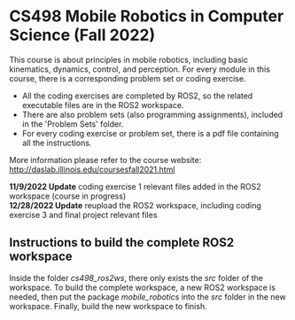 # CS498 Mobile Robotics in Computer Science (Fall 2022)
This course is about principles in mobile robotics, including basic kinematics, dynamics, control, and perception. For every module in this course, there is a corresponding problem set or coding exercise. <br/>

- All the coding exercises are completed by ROS2, so the related executable files are in the ROS2 workspace. <br/>
- There are also problem sets (also programming assignments), included in the 'Problem Sets' folder. <br/>
- For every coding exercise or problem set, there is a pdf file containing all the instructions. <br/>

More information please refer to the course website: http://daslab.illinois.edu/coursesfall2021.html

**11/9/2022 Update** coding exercise 1 relevant files added in the ROS2 workspace (course in progress) <br/>
**12/28/2022 Update** reupload the ROS2 workspace, including coding exercise 3 and final project relevant files

## Instructions to build the complete ROS2 workspace
Inside the folder *cs498_ros2ws*, there only exists the *src* folder of the workspace. To build the complete workspace, a new ROS2 workspace is needed, then put the package *mobile_robotics* into the *src* folder in the new workspace. Finally, build the new workspace to finish.
